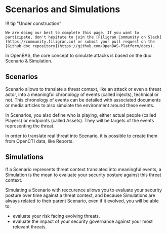 # Scenarios and Simulations

!!! tip "Under construction"

    We are doing our best to complete this page. If you want to participate, don't hesitate to join the [Filigran Community on Slack](https://community.filigran.io) or submit your pull request on the [Github doc repository](https://github.com/OpenBAS-Platform/docs).

In OpenBAS, the core concept to simulate attacks is based on the duo Scenario & Simulation.

## Scenarios

Scenario allows to translate a threat context, like an attack or even a threat actor, into a meaningful chronology of events (called injects), technical or not. This chronology of events can be detailed with associated documents or media articles to also simulate the environment around these events.

In Scenarios, you also define who is playing, either actual people (called Players) or endpoints (called Assets). They will be targets of the events representing the threat.

In order to translate real threat into Scenario, it is possible to create them from OpenCTI data, like Reports.

## Simulations

If a Scenario represents threat context translated into meaningful events, a Simulation is the mean to evaluate your security posture against this threat context. 

Simulating a Scenario with reccurence allows you to evaluate your security posture over time against a threat context, and because Simulations are always related to their parent Scenario, even if it evolved, you will be able to:
- evaluate your risk facing evolving threats.
- evaluate the impact of your security governance against your most relevant threats.

<!-- Here a screenshot of a Scenario with multiple Simulations with different results percentage -->
